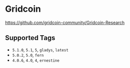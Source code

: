 # Gridcoin

https://github.com/gridcoin-community/Gridcoin-Research

## Supported Tags

- `5.1.0`, `5.1`, `5`, `gladys`, `latest`
- `5.0.2`, `5.0`, `fern`
- `4.0.6`, `4.0`, `4`, `ernestine`

